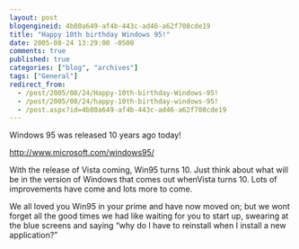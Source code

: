 ```yaml
---
layout: post
blogengineid: 4b80a649-af4b-443c-ad46-a62f708cde19
title: "Happy 10th birthday Windows 95!"
date: 2005-08-24 13:29:00 -0500
comments: true
published: true
categories: ["blog", "archives"]
tags: ["General"]
redirect_from: 
  - /post/2005/08/24/Happy-10th-birthday-Windows-95!
  - /post/2005/08/24/happy-10th-birthday-windows-95!
  - /post.aspx?id=4b80a649-af4b-443c-ad46-a62f708cde19
---
```

<!-- more -->
<P>Windows 95 was released 10 years ago today!</P>
<P><A href="http://www.microsoft.com/windows95/">http://www.microsoft.com/windows95/</A></P>
<P>With the release of Vista coming, Win95 turns 10. Just think about what will be in the version of Windows that comes out whenVista turns 10. Lots of improvements have come and lots more to come.</P>
<P>We all loved you Win95 in&nbsp;your prime and have now moved on; but we wont forget all the good times we had like waiting for you to start up, swearing at the blue screens and saying &#8220;why do I have to reinstall when I install a new application?&#8221;</P>
